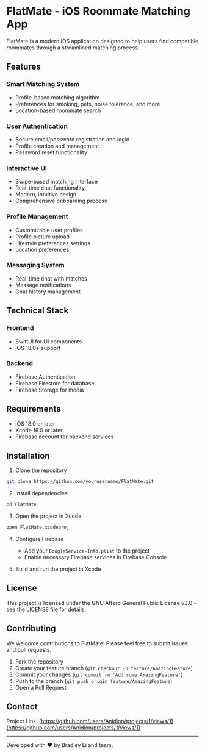 # FlatMate - iOS Roommate Matching App

FlatMate is a modern iOS application designed to help users find compatible roommates through a streamlined matching process.

## Features

### Smart Matching System
- Profile-based matching algorithm
- Preferences for smoking, pets, noise tolerance, and more
- Location-based roommate search

### User Authentication
- Secure email/password registration and login
- Profile creation and management
- Password reset functionality

### Interactive UI
- Swipe-based matching interface
- Real-time chat functionality
- Modern, intuitive design
- Comprehensive onboarding process

### Profile Management
- Customizable user profiles
- Profile picture upload
- Lifestyle preferences settings
- Location preferences

### Messaging System
- Real-time chat with matches
- Message notifications
- Chat history management

## Technical Stack

### Frontend
- SwiftUI for UI components
- iOS 18.0+ support

### Backend
- Firebase Authentication
- Firebase Firestore for database
- Firebase Storage for media

## Requirements
- iOS 18.0 or later
- Xcode 16.0 or later
- Firebase account for backend services

## Installation

1. Clone the repository
```bash
git clone https://github.com/yourusername/FlatMate.git
```

2. Install dependencies
```bash
cd FlatMate
```

3. Open the project in Xcode
```bash
open FlatMate.xcodeproj
```

4. Configure Firebase
   - Add your `GoogleService-Info.plist` to the project
   - Enable necessary Firebase services in Firebase Console

5. Build and run the project in Xcode

## License

This project is licensed under the GNU Affero General Public License v3.0 - see the [LICENSE](LICENSE) file for details.

## Contributing

We welcome contributions to FlatMate! Please feel free to submit issues and pull requests.

1. Fork the repository
2. Create your feature branch (`git checkout -b feature/AmazingFeature`)
3. Commit your changes (`git commit -m 'Add some AmazingFeature'`)
4. Push to the branch (`git push origin feature/AmazingFeature`)
5. Open a Pull Request

## Contact

Project Link: [https://github.com/users/Anidion/projects/1/views/1](https://github.com/users/Anidion/projects/1/views/1)

---

Developed with ❤️ by Bradley Li and team.

